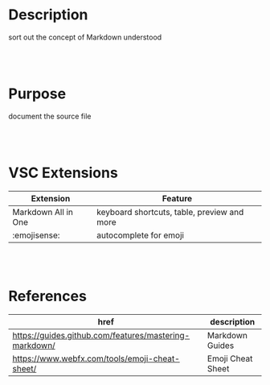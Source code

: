 # Description

sort out the concept of Markdown understood

<br/>
<br/>

# Purpose

document the source file

<br/>
<br/>

# VSC Extensions

| Extension           | Feature                                     |
| ------------------- | ------------------------------------------- |
| Markdown All in One | keyboard shortcuts, table, preview and more |
| :emojisense:        | autocomplete for emoji                      |

<br/>
<br/>

# References

| href                                                   | description       |
| ------------------------------------------------------ | ----------------- |
| https://guides.github.com/features/mastering-markdown/ | Markdown Guides   |
| https://www.webfx.com/tools/emoji-cheat-sheet/         | Emoji Cheat Sheet |
